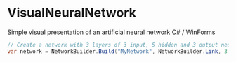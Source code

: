 VisualNeuralNetwork
===================

Simple visual presentation of an artificial neural network
C# / WinForms

```c#
// Create a network with 3 layers of 3 input, 5 hidden and 3 output neurons.
var network = NetworkBuilder.Build("MyNetwork", NetworkBuilder.Link, 3, 5, 3);
```
